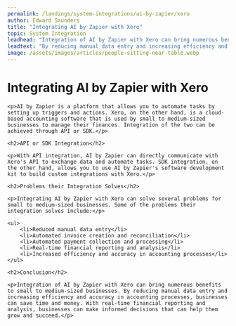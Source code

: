 ```yaml
---
permalink: /landings/system-integrations/ai-by-zapier/xero
author: Edward Saunders
title: "Integrating AI by Zapier with Xero"
topic: System Integration
leadhead: "Integration of AI by Zapier with Xero can bring numerous benefits to small to medium-sized businesses"
leadtext: "By reducing manual data entry and increasing efficiency and accuracy in accounting processes, businesses can save time and money. With real-time financial reporting and analysis, businesses can make informed decisions that can help them grow and succeed."
image: /assets/images/articles/people-sitting-near-table.webp
---
```

<div class="arttext">
	<h1>Integrating AI by Zapier with Xero</h1>

	<p>AI by Zapier is a platform that allows you to automate tasks by setting up triggers and actions. Xero, on the other hand, is a cloud-based accounting software that is used by small to medium-sized businesses to manage their finances. Integration of the two can be achieved through API or SDK.</p>

	<h2>API or SDK Integration</h2>

	<p>With API integration, AI by Zapier can directly communicate with Xero's API to exchange data and automate tasks. SDK integration, on the other hand, allows you to use AI by Zapier's software development kit to build custom integrations with Xero.</p>

	<h2>Problems their Integration Solves</h2>

	<p>Integrating AI by Zapier with Xero can solve several problems for small to medium-sized businesses. Some of the problems their integration solves include:</p>

	<ul>
		<li>Reduced manual data entry</li>
		<li>Automated invoice creation and reconciliation</li>
		<li>Automated payment collection and processing</li>
		<li>Real-time financial reporting and analysis</li>
		<li>Increased efficiency and accuracy in accounting processes</li>
	</ul>

	<h2>Conclusion</h2>

	<p>Integration of AI by Zapier with Xero can bring numerous benefits to small to medium-sized businesses. By reducing manual data entry and increasing efficiency and accuracy in accounting processes, businesses can save time and money. With real-time financial reporting and analysis, businesses can make informed decisions that can help them grow and succeed.</p>

</div>